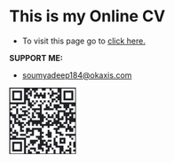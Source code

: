 # This is my Online CV

 - To visit this page go to [click here.](https://imsoumya18.github.io/cv)


 **SUPPORT ME:**
 - soumyadeep184@okaxis.com
<img src="images/UPI.jpg" height="120" width="120">
